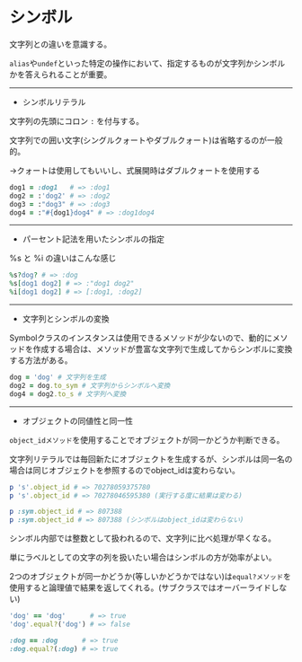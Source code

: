 # シンボル

文字列との違いを意識する。

`alias`や`undef`といった特定の操作において、指定するものが文字列かシンボルかを答えられることが重要。

---

- シンボルリテラル

文字列の先頭にコロン `:` を付与する。

文字列での囲い文字(シングルクォートやダブルクォート)は省略するのが一般的。

→クォートは使用してもいいし、式展開時はダブルクォートを使用する

```ruby
dog1 = :dog1   # => :dog1
dog2 = :'dog2' # => :dog2
dog3 = :"dog3" # => :dog3
dog4 = :"#{dog1}dog4" # => :dog1dog4
```

---

- パーセント記法を用いたシンボルの指定

%s と %i の違いはこんな感じ

```ruby
%s?dog? # => :dog
%s[dog1 dog2] # => :"dog1 dog2"
%i[dog1 dog2] # => [:dog1, :dog2]
```

---

- 文字列とシンボルの変換

Symbolクラスのインスタンスは使用できるメソッドが少ないので、動的にメソッドを作成する場合は、メソッドが豊富な文字列で生成してからシンボルに変換する方法がある。

```ruby
dog = 'dog' # 文字列を生成
dog2 = dog.to_sym # 文字列からシンボルへ変換
dog4 = dog2.to_s # 文字列へ変換
```

---

- オブジェクトの同値性と同一性

`object_idメソッド`を使用することでオブジェクトが同一かどうか判断できる。

文字列リテラルでは毎回新たにオブジェクトを生成するが、シンボルは同一名の場合は同じオブジェクトを参照するのでobject_idは変わらない。

```ruby
p 's'.object_id # => 70278059375780
p 's'.object_id # => 70278046595380 (実行する度に結果は変わる)

p :sym.object_id # => 807388
p :sym.object_id # => 807388 (シンボルはobject_idは変わらない)
```

シンボル内部では整数として扱われるので、文字列に比べ処理が早くなる。

単にラベルとしての文字の列を扱いたい場合はシンボルの方が効率がよい。

2つのオブジェクトが同一かどうか(等しいかどうかではない)は`equal?メソッド`を使用すると論理値で結果を返してくれる。(サブクラスではオーバーライドしない)

```ruby
'dog' == 'dog'      # => true
'dog'.equal?('dog') # => false

:dog == :dog      # => true
:dog.equal?(:dog) # => true
```
